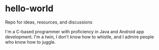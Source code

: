 # hello-world
Repo for ideas, resources, and discussions

I'm a C-based programmer with proficiency in Java and Android app development. I'm a twin, I don't know how to whistle, and I admire people who know how to juggle.
